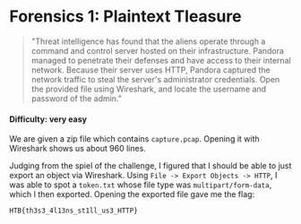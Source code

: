 # Forensics 1: Plaintext Tleasure
> "Threat intelligence has found that the aliens operate through a command and control server hosted on their infrastructure. Pandora managed to penetrate their defenses and have access to their internal network. Because their server uses HTTP, Pandora captured the network traffic to steal the server's administrator credentials. Open the provided file using Wireshark, and locate the username and password of the admin."


#### Difficulty: very easy

We are given a zip file which contains `capture.pcap`. Opening it with Wireshark shows us about 960 lines.

Judging from the spiel of the challenge, I figured that I should be able to just export an object via Wireshark.
Using `File -> Export Objects -> HTTP`, I was able to spot a `token.txt` whose file type was `multipart/form-data`, which I then exported. Opening the exported file gave me the flag:

`HTB{th3s3_4l13ns_st1ll_us3_HTTP}`
